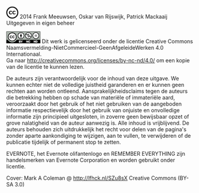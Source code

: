 




















![cc](images/cc.large.png) 2014 Frank Meeuwsen, Oskar van Rijswijk, Patrick Mackaaij
Uitgegeven in eigen beheer


![by-nc-nd](images/by-nc-nd.png)
Dit werk is gelicenseerd onder de licentie Creative Commons Naamsvermelding-NietCommercieel-GeenAfgeleideWerken 4.0 Internationaal.  
Ga naar http://creativecommons.org/licenses/by-nc-nd/4.0/ om een kopie van de licentie te kunnen lezen.

De auteurs zijn verantwoordelijk voor de inhoud van deze uitgave. We kunnen echter niet de volledige juistheid garanderen en er kunnen geen rechten aan worden ontleend. Aansprakelijkheidsclaims tegen de auteurs die betrekking hebben op schade van materiële of immateriële aard, veroorzaakt door het gebruik of het niet gebruiken van de aangeboden informatie respectievelijk door het gebruik van onjuiste en onvolledige informatie zijn principieel uitgesloten, in zoverre geen bewijsbaar opzet of grove nalatigheid van de auteur aanwezig is. Alle inhoud is vrijblijvend. De auteurs behouden zich uitdrukkelijk het recht voor delen van de pagina's zonder aparte aankondiging te wijzigen, aan te vullen, te verwijderen of de publicatie tijdelijk of permanent stop te zetten. 

EVERNOTE, het Evernote olifantenlogo en REMEMBER EVERYTHING zijn handelsmerken van Evernote Corporation en worden gebruikt onder licentie.

Cover: Mark A Coleman @ http://lfhck.nl/SZu8sX Creative Commons (BY-SA 3.0)



